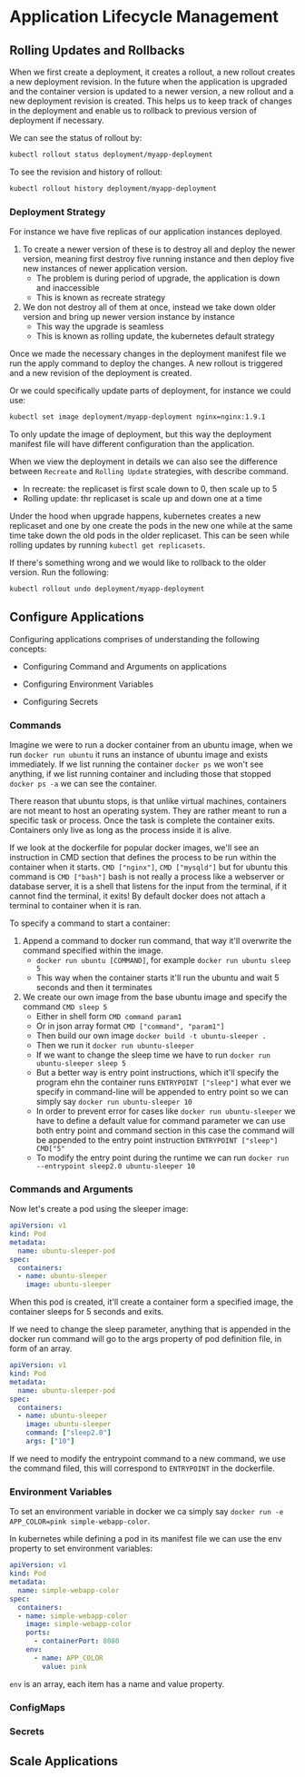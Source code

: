 # Application Lifecycle Management

## Rolling Updates and Rollbacks

When we first create a deployment, it creates a rollout, a new rollout creates a new deployment revision. In the future when the application is upgraded and the container version is updated to a newer version, a new rollout and a new deployment revision is created. This helps us to keep track of changes in the deployment and enable us to rollback to  previous version of deployment if necessary. 

We can see the status of rollout by:

```bash
kubectl rollout status deployment/myapp-deployment
```

To see the revision and history of rollout:

```bash
kubectl rollout history deployment/myapp-deployment
```

### Deployment Strategy

For instance we have five replicas of our application instances deployed. 

1. To create a newer version of these is to destroy all and deploy the newer version, meaning first destroy five running instance and then deploy five new instances of newer application version. 
    * The problem is during period of upgrade, the application is down and inaccessible
    * This is known as recreate strategy
2. We don not destroy all of them at once, instead we take down older version and bring up newer version instance by instance
    * This way the upgrade is seamless
    * This is known as rolling update, the kubernetes default strategy

Once we made the necessary changes in the deployment manifest file we run the apply command to deploy the changes. A new rollout is triggered and a new revision of the deployment is created.

Or we could specifically update parts of deployment, for instance we could use:

```bash
kubectl set image deployment/myapp-deployment nginx=nginx:1.9.1
```
To only update the image of deployment, but this way the deployment manifest file will have different configuration than the application.

When we view the deployment in details we can also see the difference between `Recreate` and `Rolling Update` strategies, with describe command. 
* In recreate: the replicaset is first scale down to 0, then scale up to 5
* Rolling update: thr replicaset is scale up and down one at a time

Under the hood when upgrade happens, kubernetes creates a new replicaset and one by one create the pods in the new one while at the same time take down the old pods in the older replicaset. This can be seen while rolling updates by running `kubectl get replicasets`.

If there's something wrong and we would like to rollback to the older version. Run the following:

```bash
kubectl rollout undo deployment/myapp-deployment
```

## Configure Applications
Configuring applications comprises of understanding the following concepts:

* Configuring Command and Arguments on applications

* Configuring Environment Variables

* Configuring Secrets
### Commands
Imagine we were to run a docker container from an ubuntu image, when we run `docker run ubuntu` it runs an instance of ubuntu image and exists immediately. If we list running the container `docker ps` we won't see anything, if we list running container and including those that stopped `docker ps -a` we can see the container. 

There reason that ubuntu stops, is that unlike virtual machines, containers are not meant to host an operating system. They are rather meant to run a specific task or process. Once the task is complete the container exits. Containers only live as long as the process inside it is alive.

If we look at the dockerfile for popular docker images, we'll see an instruction in CMD section that defines the process to be run within the container when it starts. `CMD ["nginx"]`, `CMD ["mysqld"]` but for ubuntu this command is `CMD ["bash"]` bash is not really a process like a webserver or database server, it is a shell that listens for the input from the terminal, if it cannot find the terminal, it exits! By default docker does not attach a terminal to container when it is ran. 

To specify a command to start a container:
1. Append a command to docker run command, that way it'll overwrite the command specified within the image. 
    * `docker run ubuntu [COMMAND]`, for example `docker run ubuntu sleep 5`
    * This way when the container starts it'll run the ubuntu and wait 5 seconds and then it terminates
2. We create our own image from the base ubuntu image and specify the command `CMD sleep 5`
    * Either in shell form `CMD command param1`
    * Or in json array format `CMD ["command", "param1"]`
    * Then build our own image `docker build -t ubuntu-sleeper .`
    * Then we run it `docker run ubuntu-sleeper`
    * If we want to change the sleep time we have to run `docker run ubuntu-sleeper sleep 5`
    * But a better way is entry point instructions, which it'll specify the program ehn the container runs `ENTRYPOINT ["sleep"]` what ever we specify in command-line will be appended to entry point so we can simply say `docker run ubuntu-sleeper 10`
    * In order to prevent error for cases like `docker run ubuntu-sleeper` we have to define a default value for command parameter we can use both entry point and command section in this case the command will be appended to the entry point instruction `ENTRYPOINT ["sleep"] CMD["5"`
    * To modify the entry point during the runtime we can run `docker run --entrypoint sleep2.0 ubuntu-sleeper 10`


### Commands and Arguments
Now let's create a pod using the sleeper image:
```yml
apiVersion: v1
kind: Pod
metadata:
  name: ubuntu-sleeper-pod
spec:
  containers:
  - name: ubuntu-sleeper
    image: ubuntu-sleeper
```
When this pod is created, it'll create a container form a specified image, the container sleeps for 5 seconds and exits.

If we need to change the sleep parameter, anything that is appended in the docker run command will go to the args property of pod definition file, in form of an array.

```yml
apiVersion: v1
kind: Pod
metadata:
  name: ubuntu-sleeper-pod
spec:
  containers:
  - name: ubuntu-sleeper
    image: ubuntu-sleeper
    command: ["sleep2.0"]
    args: ["10"]
```

If we need to modify the entrypoint command to a new command, we use the command filed, this will correspond to `ENTRYPOINT` in the dockerfile. 
### Environment Variables
To set an environment variable in docker we ca simply say `docker run -e APP_COLOR=pink simple-webapp-color`. 

In kubernetes while defining a pod in its manifest file we can use the env property to set environment variables:
```yml
apiVersion: v1
kind: Pod
metadata:
  name: simple-webapp-color
spec:
  containers:
  - name: simple-webapp-color
    image: simple-webapp-color
    ports:
      - containerPort: 8080
    env:
      - name: APP_COLOR
        value: pink
```
`env` is an array, each item has a name and value property.
### ConfigMaps

### Secrets

## Scale Applications